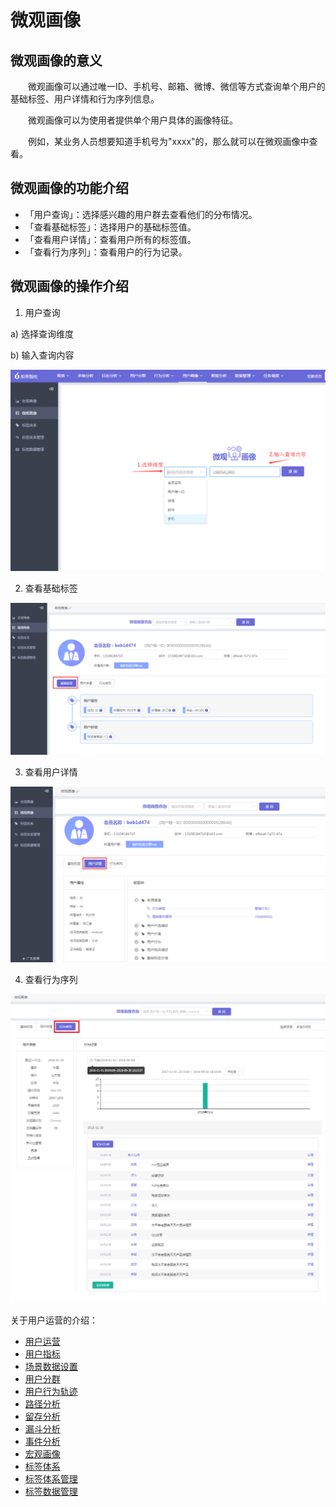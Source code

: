 # 微观画像

## 微观画像的意义
&emsp;&emsp;微观画像可以通过唯一ID、手机号、邮箱、微博、微信等方式查询单个用户的基础标签、用户详情和行为序列信息。

&emsp;&emsp;微观画像可以为使用者提供单个用户具体的画像特征。

&emsp;&emsp;例如，某业务人员想要知道手机号为"xxxx"的，那么就可以在微观画像中查看。

## 微观画像的功能介绍  
  * 「用户查询」：选择感兴趣的用户群去查看他们的分布情况。
  * 「查看基础标签」：选择用户的基础标签值。
  * 「查看用户详情」：查看用户所有的标签值。
  * 「查看行为序列」：查看用户的行为记录。  


## 微观画像的操作介绍  

1. 用户查询

  a)	选择查询维度

  b)	输入查询内容

![](/assets/user/micro-portrait-1.png)

2. 查看基础标签

![](/assets/user/micro-portrait-2.png)

3. 查看用户详情

![](/assets/user/micro-portrait-3.png)

4. 查看行为序列

![](/assets/user/micro-portrait-4.png)



关于用户运营的介绍：
  * [用户运营](user-operation.md)
  * [用户指标](user-quota.md)
  * [场景数据设置](user-operation.md#scene-setting)
  * [用户分群](user-segmentation.md)
  * [用户行为轨迹](user-segmentation.md#behavior-trace)
  * [路径分析](path-analytics.md)
  * [留存分析](retation-analytics.md)
  * [漏斗分析](funnel-analytics.md)
  * [事件分析](event-analytics.md)
  * [宏观画像](macro-portrait.md)
  * [标签体系](tag-system.md)      
  * [标签体系管理](tag-system-manager.md)  
  * [标签数据管理](tag-data-manager.md)    